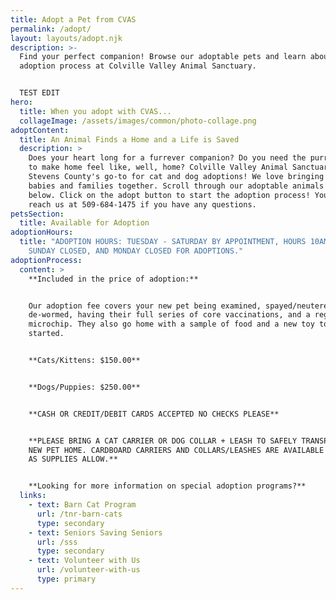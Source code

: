 ```yaml
---
title: Adopt a Pet from CVAS
permalink: /adopt/
layout: layouts/adopt.njk
description: >-
  Find your perfect companion! Browse our adoptable pets and learn about our
  adoption process at Colville Valley Animal Sanctuary.


  TEST EDIT
hero:
  title: When you adopt with CVAS...
  collageImage: /assets/images/common/photo-collage.png
adoptContent:
  title: An Animal Finds a Home and a Life is Saved
  description: >
    Does your heart long for a furrever companion? Do you need the purrfect pet
    to make home feel like, well, home? Colville Valley Animal Sanctuary is
    Stevens County's go-to for cat and dog adoptions! We love bringing fur
    babies and families together. Scroll through our adoptable animals listed
    below. Click on the adopt button to start the adoption process! You can
    reach us at 509-684-1475 if you have any questions.
petsSection:
  title: Available for Adoption
adoptionHours:
  title: "ADOPTION HOURS: TUESDAY - SATURDAY BY APPOINTMENT, HOURS 10AM-3PM.
    SUNDAY CLOSED, AND MONDAY CLOSED FOR ADOPTIONS."
adoptionProcess:
  content: >
    **Included in the price of adoption:**


    Our adoption fee covers your new pet being examined, spayed/neutered,
    de-wormed, having their full series of core vaccinations, and a registered
    microchip. They also go home with a sample of food and a new toy to get you
    started.


    **Cats/Kittens: $150.00**


    **Dogs/Puppies: $250.00**


    **CASH OR CREDIT/DEBIT CARDS ACCEPTED NO CHECKS PLEASE**


    **PLEASE BRING A CAT CARRIER OR DOG COLLAR + LEASH TO SAFELY TRANSPORT YOUR
    NEW PET HOME. CARDBOARD CARRIERS AND COLLARS/LEASHES ARE AVAILABLE FOR SALE
    AS SUPPLIES ALLOW.**


    **Looking for more information on special adoption programs?**
  links:
    - text: Barn Cat Program
      url: /tnr-barn-cats
      type: secondary
    - text: Seniors Saving Seniors
      url: /sss
      type: secondary
    - text: Volunteer with Us
      url: /volunteer-with-us
      type: primary
---
```

